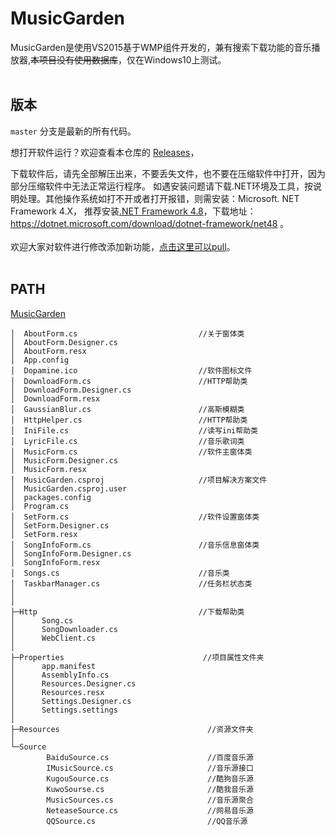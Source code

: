 # MusicGarden
MusicGarden是使用VS2015基于WMP组件开发的，兼有搜索下载功能的音乐播放器,~~本项目没有使用数据库~~，仅在Windows10上测试。
<br><br>

## 版本
`master` 分支是最新的所有代码。

想打开软件运行？欢迎查看本仓库的 [Releases](https://github.com/jianyuyanyu/MusicGarden/releases)，

下载软件后，请先全部解压出来，不要丢失文件，也不要在压缩软件中打开，因为部分压缩软件中无法正常运行程序。
如遇安装问题请下载.NET环境及工具，按说明处理。其他操作系统如打不开或者打开报错，则需安装：Microsoft. NET Framework 4.X， 推荐安装[.NET Framework 4.8](https://dotnet.microsoft.com/download/dotnet-framework/thank-you/net48-chs)，下载地址：https://dotnet.microsoft.com/download/dotnet-framework/net48 。
<br><br>
欢迎大家对软件进行修改添加新功能，[点击这里可以pull](https://github.com/jianyuyanyu/MusicGarden/pulls)。
<br><br>

## PATH
[MusicGarden](https://github.com/jianyuyanyu/MusicGarden)
```
│  AboutForm.cs                           //关于窗体类
│  AboutForm.Designer.cs
│  AboutForm.resx
│  App.config
│  Dopamine.ico                           //软件图标文件
│  DownloadForm.cs                        //HTTP帮助类
│  DownloadForm.Designer.cs
│  DownloadForm.resx
│  GaussianBlur.cs                        //高斯模糊类
│  HttpHelper.cs                          //HTTP帮助类
│  IniFile.cs                             //读写ini帮助类
│  LyricFile.cs                           //音乐歌词类
│  MusicForm.cs                           //软件主窗体类
│  MusicForm.Designer.cs
│  MusicForm.resx
│  MusicGarden.csproj                     //项目解决方案文件
│  MusicGarden.csproj.user
│  packages.config
│  Program.cs
│  SetForm.cs                             //软件设置窗体类
│  SetForm.Designer.cs
│  SetForm.resx
│  SongInfoForm.cs                        //音乐信息窗体类
│  SongInfoForm.Designer.cs
│  SongInfoForm.resx
│  Songs.cs                               //音乐类
│  TaskbarManager.cs                      //任务栏状态类
│  
│              
├─Http                                    //下载帮助类
│      Song.cs             
│      SongDownloader.cs
│      WebClient.cs
│      
├─Properties                               //项目属性文件夹
│      app.manifest
│      AssemblyInfo.cs
│      Resources.Designer.cs
│      Resources.resx
│      Settings.Designer.cs
│      Settings.settings
│      
├─Resources                                 //资源文件夹
│      
└─Source
        BaiduSource.cs                      //百度音乐源
        IMusicSource.cs                     //音乐源接口
        KugouSource.cs                      //酷狗音乐源
        KuwoSourse.cs                       //酷我音乐源
        MusicSources.cs                     //音乐源聚合
        NeteaseSource.cs                    //网易音乐源
        QQSource.cs                         //QQ音乐源
        
```
